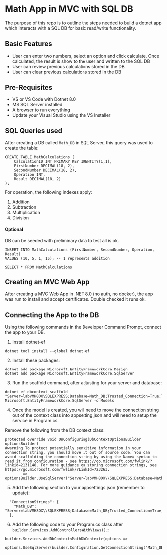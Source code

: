 # Math App in MVC with SQL DB

The purpose of this repo is to outline the steps needed to build a dotnet app which interacts with a SQL DB for basic read/write functionality.

## Basic Features
* User can enter two numbers, select an option and click calculate. Once calculated, the result is show to the user and written to the SQL DB
* User can review previous calculations stored in the DB
* User can clear previous calculations stored in the DB

## Pre-Requisites
* VS or VS Code with Dotnet 8.0
* MS SQL Server installed
* A browser to run everything
* Update your Visual Studio using the VS Installer


## SQL Queries used

After creating a DB called `Math_DB` in SQL Server, this query was used to create the table:
```
CREATE TABLE MathCalculations (
    CalculationID INT PRIMARY KEY IDENTITY(1,1),
    FirstNumber DECIMAL(18, 2),
    SecondNumber DECIMAL(18, 2),
    Operation INT,
    Result DECIMAL(18, 2)
);
```

For operation, the following indexes apply:
1. Addition
1. Subtraction
1. Multiplication
1. Division

#### Optional 
DB can be seeded with preliminary data to test all is ok.
```
INSERT INTO MathCalculations (FirstNumber, SecondNumber, Operation, Result)
VALUES (10, 5, 1, 15); -- 1 represents addition

SELECT * FROM MathCalculations
```

## Creating an MVC Web App
After creating a MVC Web App in .NET 8.0 (no auth, no docker), the app was run to install and accept certificates.
Double checked it runs ok.

## Connecting the App to the DB

Using the following commands in the Developer Command Prompt, connect the app to your DB.

1. Install dotnet-ef
```
dotnet tool install --global dotnet-ef
```

2. Install these packages:
```
dotnet add package Microsoft.EntityFrameworkCore.Design 
dotnet add package Microsoft.EntityFrameworkCore.SqlServer
```

3. Run the scaffold command, after adjusting for your server and database:
```
dotnet ef dbcontext scaffold "Server=labVMH8OX\SQLEXPRESS;Database=Math_DB;Trusted_Connection=True;TrustServerCertificate=True;" Microsoft.EntityFrameworkCore.SqlServer -o Models
```

4. Once the model is created, you will need to move the connection string out of the context class into appsetting.json and will need to setup the service in Program.cs.
 
Remove the following from the DB context class:
```
protected override void OnConfiguring(DbContextOptionsBuilder optionsBuilder)
#warning To protect potentially sensitive information in your connection string, you should move it out of source code. You can avoid scaffolding the connection string by using the Name= syntax to read it from configuration - see https://go.microsoft.com/fwlink/?linkid=2131148. For more guidance on storing connection strings, see https://go.microsoft.com/fwlink/?LinkId=723263.
        => optionsBuilder.UseSqlServer("Server=labVMH8OX\\SQLEXPRESS;Database=Math_DB;Trusted_Connection=True;TrustServerCertificate=True;");
```


5. Add the following section to your appsettings.json (remember to update):
```
  "ConnectionStrings": {
    "Math_DB": "Server=labVMH8OX\\SQLEXPRESS;Database=Math_DB;Trusted_Connection=True;TrustServerCertificate=True;"
  },
```

6. Add the following code to your Program.cs class after `builder.Services.AddControllersWithViews();`:
```
builder.Services.AddDbContext<MathDbContext>(options =>
                options.UseSqlServer(builder.Configuration.GetConnectionString("Math_DB")));
```







